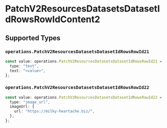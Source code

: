 # PatchV2ResourcesDatasetsDatasetIdRowsRowIdContent2


## Supported Types

### `operations.PatchV2ResourcesDatasetsDatasetIdRowsRowId21`

```typescript
const value: operations.PatchV2ResourcesDatasetsDatasetIdRowsRowId21 = {
  type: "text",
  text: "<value>",
};
```

### `operations.PatchV2ResourcesDatasetsDatasetIdRowsRowId22`

```typescript
const value: operations.PatchV2ResourcesDatasetsDatasetIdRowsRowId22 = {
  type: "image_url",
  imageUrl: {
    url: "https://milky-heartache.biz/",
  },
};
```

